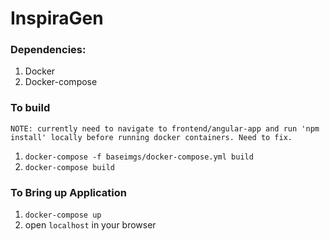 # InspiraGen


### Dependencies:
 1. Docker
 2. Docker-compose

### To build
    NOTE: currently need to navigate to frontend/angular-app and run 'npm install' locally before running docker containers. Need to fix.
 1. `docker-compose -f baseimgs/docker-compose.yml build`
 2. `docker-compose build`

### To Bring up Application
 1. `docker-compose up`
 2. open `localhost` in your browser
